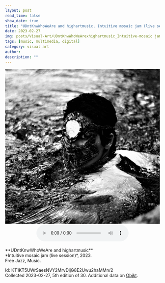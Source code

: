 ```yaml
---
layout: post
read_time: false
show_date: true
title: "UDntKnwWhoWeAre and highartmusic, Intuitive mosaic jam (live session), 2023."
date: 2023-02-27
img: posts/Visual-Art/UDntKnwWhoWeArexhighartmusic_Intuitive-mosaic jam.jpeg
tags: [music, multimedia, digital]
category: visual art
author: 
description: ""
---
```


<img src='./assets/img/posts/Visual-Art/UDntKnwWhoWeArexhighartmusic_Intuitive-mosaic jam.jpeg'>
<br><center><audio controls src="./assets/img/posts/Music/UDntKnwWhoWeArexhighartmusic_Intuitive-mosaic-jam.mp3"></audio></center>

<br>
**UDntKnwWhoWeAre and highartmusic**
<br>*Intuitive mosaic jam (live session)*, 2023.
<br>Free Jazz, Music.


 <div class="page-separator"></div>

Id: KT1KT5UWrSaesNVY2MrvDijG8E2Uwu2haMMn/2
<br>Collected 2023-02-27, 5th edition of 30. Additional data on [Objkt](https://objkt.com/tokens/KT1KT5UWrSaesNVY2MrvDijG8E2Uwu2haMMn/2).
